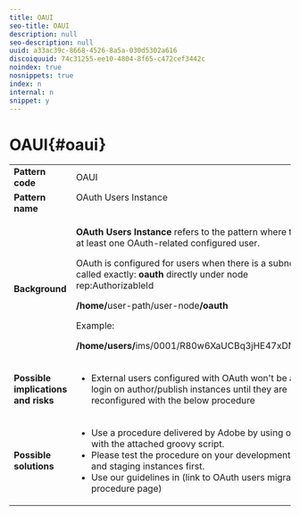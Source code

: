 ```yaml
---
title: OAUI
seo-title: OAUI
description: null
seo-description: null
uuid: a33ac39c-8668-4526-8a5a-030d5302a616
discoiquuid: 74c31255-ee10-4804-8f65-c472cef3442c
noindex: true
nosnippets: true
index: n
internal: n
snippet: y
---
```


# OAUI{#oaui}

<table>
 <tbody>
  <tr>
   <td><strong>Pattern code</strong></td>
   <td>OAUI</td>
  </tr>
  <tr>
   <td><strong>Pattern name</strong></td>
   <td>OAuth Users Instance<br /><br /> </td>
  </tr>
  <tr>
   <td><strong>Background</strong></td>
   <td><p><strong>OAuth Users Instance</strong> refers to the pattern where there is at least one OAuth-related configured user.</p> <p>OAuth is configured for users when there is a subnode called exactly: <strong>oauth</strong> directly under node rep:AuthorizableId</p> <p><strong>/home/</strong>user-path/user-node<strong>/oauth</strong></p> <p>Example:</p> <p><strong>/home/users/</strong>ims/0001/R80w6XaUCBq3jHE47xDN<strong>/oauth</strong></p> </td>
  </tr>
  <tr>
   <td><strong>Possible implications and risks</strong></td>
   <td>
    <ul>
     <li>External users configured with OAuth won't be able to login on author/publish instances until they are reconfigured with the below procedure</li>
    </ul> </td>
  </tr>
  <tr>
   <td><strong>Possible solutions</strong></td>
   <td>
    <ul>
     <li>Use a procedure delivered by Adobe by using oak run with the attached groovy script.</li>
     <li>Please test the procedure on your development, test and staging instances first.</li>
     <li>Use our guidelines in (link to OAuth users migration procedure page)</li>
    </ul> </td>
  </tr>
 </tbody>
</table>

